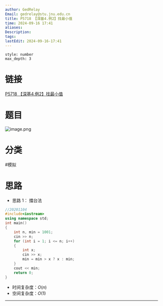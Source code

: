 ```yaml
---
author: GedRelay
Email: gedrelay@stu.jnu.edu.cn
title: P5718 【深基4.例2】找最小值
time: 2024-09-16 17:41
aliases: 
Description: 
tags: 
lastEdit: 2024-09-16-17:41
---
```


```toc
style: number
max_depth: 3
```

# 链接
[P5718 【深基4.例2】找最小值](https://www.luogu.com.cn/problem/P5718) 

# 题目
![image.png](https://ged-pic-bed.oss-cn-guangzhou.aliyuncs.com/img/202409161741021.png)


# 分类
#模拟 

# 思路
- 思路 1：
擂台法


```cpp
//20201104
#include<iostream>
using namespace std;
int main()
{
	int n, min = 1001;
	cin >> n;
	for (int i = 1; i <= n; i++)
	{
		int x;
		cin >> x;
		min = min > x ? x : min;
	}
	cout << min;
	return 0;
}
```


- 时间复杂度：${O\left( n \right)  }$ 
- 空间复杂度：${O\left( 1 \right)  }$ 


---

